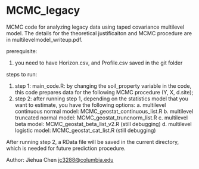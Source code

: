 MCMC_legacy
===========

MCMC code for analyzing legacy data using taped covariance multilevel model.
The details for the theoretical justificaiton and MCMC procedure are in multilevelmodel_writeup.pdf.

prerequisite:

1. you need to have Horizon.csv, and Profile.csv saved in the git folder

steps to run:

1. step 1: main_code.R: by changing the soil_property variable in the code, this code prepares data for the following MCMC procedure (Y, X, d.site);
2. step 2: after running step 1, depending on the statistics model that you want to estimate, you have the following options:
    a. multilevel continuous normal model: MCMC_geostat_continuous_list.R
    b. multilevel truncated normal model: MCMC_geostat_truncnorm_list.R
    c. multilevel beta model: MCMC_geostat_beta_list_v2.R (still debugging)
    d. multilevel logistic model: MCMC_geostat_cat_list.R (still debugging)

After running step 2, a RData file will be saved in the current directory, which is needed for future prediction procedure.


Author: Jiehua Chen <jc3288@columbia.edu>
